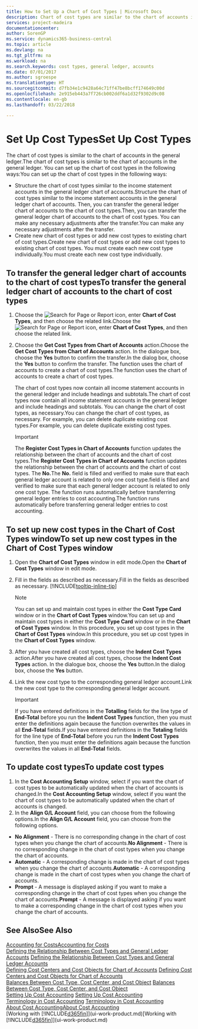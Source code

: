 ```yaml
---
title: How to Set Up a Chart of Cost Types | Microsoft Docs
description: Chart of cost types are similar to the chart of accounts in the general ledger.
services: project-madeira
documentationcenter: 
author: SorenGP
ms.service: dynamics365-business-central
ms.topic: article
ms.devlang: na
ms.tgt_pltfrm: na
ms.workload: na
ms.search.keywords: cost types, general ledger, accounts
ms.date: 07/01/2017
ms.author: sgroespe
ms.translationtype: HT
ms.sourcegitcommit: d7fb34e1c9428a64c71ff47be8bcff174649c00d
ms.openlocfilehash: 2e915eb443a7f726cb002ddf6a1d32f9302d9c08
ms.contentlocale: en-gb
ms.lasthandoff: 03/22/2018

---
```

# <a name="set-up-cost-types"></a><span data-ttu-id="04232-103">Set Up Cost Types</span><span class="sxs-lookup"><span data-stu-id="04232-103">Set Up Cost Types</span></span>
<span data-ttu-id="04232-104">The chart of cost types is similar to the chart of accounts in the general ledger.</span><span class="sxs-lookup"><span data-stu-id="04232-104">The chart of cost types is similar to the chart of accounts in the general ledger.</span></span> <span data-ttu-id="04232-105">You can set up the chart of cost types in the following ways:</span><span class="sxs-lookup"><span data-stu-id="04232-105">You can set up the chart of cost types in the following ways:</span></span>  

-   <span data-ttu-id="04232-106">Structure the chart of cost types similar to the income statement accounts in the general ledger chart of accounts.</span><span class="sxs-lookup"><span data-stu-id="04232-106">Structure the chart of cost types similar to the income statement accounts in the general ledger chart of accounts.</span></span> <span data-ttu-id="04232-107">Then, you can transfer the general ledger chart of accounts to the chart of cost types.</span><span class="sxs-lookup"><span data-stu-id="04232-107">Then, you can transfer the general ledger chart of accounts to the chart of cost types.</span></span> <span data-ttu-id="04232-108">You can make any necessary adjustments after the transfer.</span><span class="sxs-lookup"><span data-stu-id="04232-108">You can make any necessary adjustments after the transfer.</span></span>  
-   <span data-ttu-id="04232-109">Create new chart of cost types or add new cost types to existing chart of cost types.</span><span class="sxs-lookup"><span data-stu-id="04232-109">Create new chart of cost types or add new cost types to existing chart of cost types.</span></span> <span data-ttu-id="04232-110">You must create each new cost type individually.</span><span class="sxs-lookup"><span data-stu-id="04232-110">You must create each new cost type individually.</span></span>  

## <a name="to-transfer-the-general-ledger-chart-of-accounts-to-the-chart-of-cost-types"></a><span data-ttu-id="04232-111">To transfer the general ledger chart of accounts to the chart of cost types</span><span class="sxs-lookup"><span data-stu-id="04232-111">To transfer the general ledger chart of accounts to the chart of cost types</span></span>  
1.  <span data-ttu-id="04232-112">Choose the ![Search for Page or Report](media/ui-search/search_small.png "Search for Page or Report icon") icon, enter **Chart of Cost Types**, and then choose the related link.</span><span class="sxs-lookup"><span data-stu-id="04232-112">Choose the ![Search for Page or Report](media/ui-search/search_small.png "Search for Page or Report icon") icon, enter **Chart of Cost Types**, and then choose the related link.</span></span>  
2.  <span data-ttu-id="04232-113">Choose the **Get Cost Types from Chart of Accounts** action.</span><span class="sxs-lookup"><span data-stu-id="04232-113">Choose the **Get Cost Types from Chart of Accounts** action.</span></span> <span data-ttu-id="04232-114">In the dialogue box, choose the **Yes** button to confirm the transfer.</span><span class="sxs-lookup"><span data-stu-id="04232-114">In the dialog box, choose the **Yes** button to confirm the transfer.</span></span> <span data-ttu-id="04232-115">The function uses the chart of accounts to create a chart of cost types.</span><span class="sxs-lookup"><span data-stu-id="04232-115">The function uses the chart of accounts to create a chart of cost types.</span></span>  

    <span data-ttu-id="04232-116">The chart of cost types now contain all income statement accounts in the general ledger and include headings and subtotals.</span><span class="sxs-lookup"><span data-stu-id="04232-116">The chart of cost types now contain all income statement accounts in the general ledger and include headings and subtotals.</span></span> <span data-ttu-id="04232-117">You can change the chart of cost types, as necessary.</span><span class="sxs-lookup"><span data-stu-id="04232-117">You can change the chart of cost types, as necessary.</span></span> <span data-ttu-id="04232-118">For example, you can delete duplicate existing cost types.</span><span class="sxs-lookup"><span data-stu-id="04232-118">For example, you can delete duplicate existing cost types.</span></span>  

    > [!IMPORTANT]  
    >  <span data-ttu-id="04232-119">The **Register Cost Types in Chart of Accounts** function updates the relationship between the chart of accounts and the chart of cost types.</span><span class="sxs-lookup"><span data-stu-id="04232-119">The **Register Cost Types in Chart of Accounts** function updates the relationship between the chart of accounts and the chart of cost types.</span></span> <span data-ttu-id="04232-120">The **No.**</span><span class="sxs-lookup"><span data-stu-id="04232-120">The **No.**</span></span> <span data-ttu-id="04232-121">field is filled and verified to make sure that each general ledger account is related to only one cost type.</span><span class="sxs-lookup"><span data-stu-id="04232-121">field is filled and verified to make sure that each general ledger account is related to only one cost type.</span></span> <span data-ttu-id="04232-122">The function runs automatically before transferring general ledger entries to cost accounting.</span><span class="sxs-lookup"><span data-stu-id="04232-122">The function runs automatically before transferring general ledger entries to cost accounting.</span></span>  

## <a name="to-set-up-new-cost-types-in-the-chart-of-cost-types-window"></a><span data-ttu-id="04232-123">To set up new cost types in the Chart of Cost Types window</span><span class="sxs-lookup"><span data-stu-id="04232-123">To set up new cost types in the Chart of Cost Types window</span></span>  
1.  <span data-ttu-id="04232-124">Open the **Chart of Cost Types** window in edit mode.</span><span class="sxs-lookup"><span data-stu-id="04232-124">Open the **Chart of Cost Types** window in edit mode.</span></span>  
2.  <span data-ttu-id="04232-125">Fill in the fields as described as necessary.</span><span class="sxs-lookup"><span data-stu-id="04232-125">Fill in the fields as described as necessary.</span></span> [!INCLUDE[tooltip-inline-tip](includes/tooltip-inline-tip_md.md)]

    > [!NOTE]  
    >  <span data-ttu-id="04232-126">You can set up and maintain cost types in either the **Cost Type Card** window or in the **Chart of Cost Types** window.</span><span class="sxs-lookup"><span data-stu-id="04232-126">You can set up and maintain cost types in either the **Cost Type Card** window or in the **Chart of Cost Types** window.</span></span> <span data-ttu-id="04232-127">In this procedure, you set up cost types in the **Chart of Cost Types** window.</span><span class="sxs-lookup"><span data-stu-id="04232-127">In this procedure, you set up cost types in the **Chart of Cost Types** window.</span></span>

3.  <span data-ttu-id="04232-128">After you have created all cost types, choose the **Indent Cost Types** action.</span><span class="sxs-lookup"><span data-stu-id="04232-128">After you have created all cost types, choose the **Indent Cost Types** action.</span></span> <span data-ttu-id="04232-129">In the dialogue box, choose the **Yes** button.</span><span class="sxs-lookup"><span data-stu-id="04232-129">In the dialog box, choose the **Yes** button.</span></span>  
4.  <span data-ttu-id="04232-130">Link the new cost type to the corresponding general ledger account.</span><span class="sxs-lookup"><span data-stu-id="04232-130">Link the new cost type to the corresponding general ledger account.</span></span>  

    > [!IMPORTANT]  
    >  <span data-ttu-id="04232-131">If you have entered definitions in the **Totalling** fields for the line type of **End-Total** before you run the **Indent Cost Types** function, then you must enter the definitions again because the function overwrites the values in all **End-Total** fields.</span><span class="sxs-lookup"><span data-stu-id="04232-131">If you have entered definitions in the **Totaling** fields for the line type of **End-Total** before you run the **Indent Cost Types** function, then you must enter the definitions again because the function overwrites the values in all **End-Total** fields.</span></span>  

## <a name="to-update-cost-types"></a><span data-ttu-id="04232-132">To update cost types</span><span class="sxs-lookup"><span data-stu-id="04232-132">To update cost types</span></span>  
1.  <span data-ttu-id="04232-133">In the **Cost Accounting Setup** window, select if you want the chart of cost types to be automatically updated when the chart of accounts is changed.</span><span class="sxs-lookup"><span data-stu-id="04232-133">In the **Cost Accounting Setup** window, select if you want the chart of cost types to be automatically updated when the chart of accounts is changed.</span></span>  
2.  <span data-ttu-id="04232-134">In the **Align G/L Account** field, you can choose from the following options.</span><span class="sxs-lookup"><span data-stu-id="04232-134">In the **Align G/L Account** field, you can choose from the following options.</span></span>  

- <span data-ttu-id="04232-135">**No Alignment** - There is no corresponding change in the chart of cost types when you change the chart of accounts.</span><span class="sxs-lookup"><span data-stu-id="04232-135">**No Alignment** - There is no corresponding change in the chart of cost types when you change the chart of accounts.</span></span>  
- <span data-ttu-id="04232-136">**Automatic** - A corresponding change is made in the chart of cost types when you change the chart of accounts.</span><span class="sxs-lookup"><span data-stu-id="04232-136">**Automatic** - A corresponding change is made in the chart of cost types when you change the chart of accounts.</span></span>  
- <span data-ttu-id="04232-137">**Prompt** - A message is displayed asking if you want to make a corresponding change in the chart of cost types when you change the chart of accounts.</span><span class="sxs-lookup"><span data-stu-id="04232-137">**Prompt** - A message is displayed asking if you want to make a corresponding change in the chart of cost types when you change the chart of accounts.</span></span>  

## <a name="see-also"></a><span data-ttu-id="04232-138">See Also</span><span class="sxs-lookup"><span data-stu-id="04232-138">See Also</span></span>  
[<span data-ttu-id="04232-139">Accounting for Costs</span><span class="sxs-lookup"><span data-stu-id="04232-139">Accounting for Costs</span></span>](finance-manage-cost-accounting.md)  
<span data-ttu-id="04232-140">[Defining the Relationship Between Cost Types and General Ledger Accounts](finance-defining-the-relationship-between-cost-types-and-general-ledger-accounts.md) </span><span class="sxs-lookup"><span data-stu-id="04232-140">[Defining the Relationship Between Cost Types and General Ledger Accounts](finance-defining-the-relationship-between-cost-types-and-general-ledger-accounts.md) </span></span>  
<span data-ttu-id="04232-141">[Defining Cost Centers and Cost Objects for Chart of Accounts](finance-defining-cost-centers-and-cost-objects-for-chart-of-accounts.md) </span><span class="sxs-lookup"><span data-stu-id="04232-141">[Defining Cost Centers and Cost Objects for Chart of Accounts](finance-defining-cost-centers-and-cost-objects-for-chart-of-accounts.md) </span></span>  
<span data-ttu-id="04232-142">[Balances Between Cost Type, Cost Center, and Cost Object](finance-balances-between-cost-type-cost-center-and-cost-object.md) </span><span class="sxs-lookup"><span data-stu-id="04232-142">[Balances Between Cost Type, Cost Center, and Cost Object](finance-balances-between-cost-type-cost-center-and-cost-object.md) </span></span>  
<span data-ttu-id="04232-143">[Setting Up Cost Accounting](finance-set-up-cost-accounting.md) </span><span class="sxs-lookup"><span data-stu-id="04232-143">[Setting Up Cost Accounting](finance-set-up-cost-accounting.md) </span></span>  
<span data-ttu-id="04232-144">[Terminology in Cost Accounting](finance-terminology-in-cost-accounting.md) </span><span class="sxs-lookup"><span data-stu-id="04232-144">[Terminology in Cost Accounting](finance-terminology-in-cost-accounting.md) </span></span>  
[<span data-ttu-id="04232-145">About Cost Accounting</span><span class="sxs-lookup"><span data-stu-id="04232-145">About Cost Accounting</span></span>](finance-about-cost-accounting.md)  
<span data-ttu-id="04232-146">[Working with [!INCLUDE[d365fin](includes/d365fin_md.md)]](ui-work-product.md)</span><span class="sxs-lookup"><span data-stu-id="04232-146">[Working with [!INCLUDE[d365fin](includes/d365fin_md.md)]](ui-work-product.md)</span></span>

